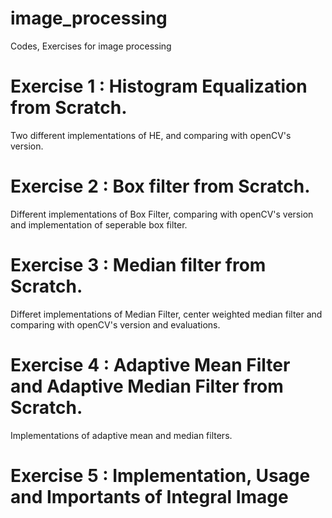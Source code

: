 # image_processing
Codes, Exercises for image processing

# Exercise 1 : Histogram Equalization from Scratch. 
Two different implementations of HE, and comparing with openCV's version.

# Exercise 2 : Box filter from Scratch.
Different implementations of Box Filter, comparing with openCV's version and implementation of seperable box filter.

# Exercise 3 : Median filter from Scratch.
Differet implementations of Median Filter, center weighted median filter and comparing with openCV's version and evaluations.

# Exercise 4 : Adaptive Mean Filter and Adaptive Median Filter from Scratch.
Implementations of adaptive mean and median filters.

# Exercise 5 : Implementation, Usage and Importants of Integral Image
